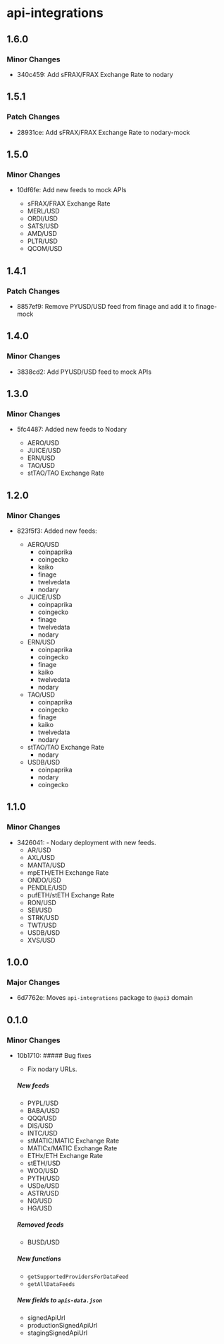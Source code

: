 # api-integrations

## 1.6.0

### Minor Changes

- 340c459: Add sFRAX/FRAX Exchange Rate to nodary

## 1.5.1

### Patch Changes

- 28931ce: Add sFRAX/FRAX Exchange Rate to nodary-mock

## 1.5.0

### Minor Changes

- 10df6fe: Add new feeds to mock APIs

  - sFRAX/FRAX Exchange Rate
  - MERL/USD
  - ORDI/USD
  - SATS/USD
  - AMD/USD
  - PLTR/USD
  - QCOM/USD

## 1.4.1

### Patch Changes

- 8857ef9: Remove PYUSD/USD feed from finage and add it to finage-mock

## 1.4.0

### Minor Changes

- 3838cd2: Add PYUSD/USD feed to mock APIs

## 1.3.0

### Minor Changes

- 5fc4487: Added new feeds to Nodary

  - AERO/USD
  - JUICE/USD
  - ERN/USD
  - TAO/USD
  - stTAO/TAO Exchange Rate

## 1.2.0

### Minor Changes

- 823f5f3: Added new feeds:

  - AERO/USD
    - coinpaprika
    - coingecko
    - kaiko
    - finage
    - twelvedata
    - nodary
  - JUICE/USD
    - coinpaprika
    - coingecko
    - finage
    - twelvedata
    - nodary
  - ERN/USD
    - coinpaprika
    - coingecko
    - finage
    - kaiko
    - twelvedata
    - nodary
  - TAO/USD
    - coinpaprika
    - coingecko
    - finage
    - kaiko
    - twelvedata
    - nodary
  - stTAO/TAO Exchange Rate
    - nodary
  - USDB/USD
    - coinpaprika
    - nodary
    - coingecko

## 1.1.0

### Minor Changes

- 3426041: - Nodary deployment with new feeds.
  - AR/USD
  - AXL/USD
  - MANTA/USD
  - mpETH/ETH Exchange Rate
  - ONDO/USD
  - PENDLE/USD
  - pufETH/stETH Exchange Rate
  - RON/USD
  - SEI/USD
  - STRK/USD
  - TWT/USD
  - USDB/USD
  - XVS/USD

## 1.0.0

### Major Changes

- 6d7762e: Moves `api-integrations` package to `@api3` domain

## 0.1.0

### Minor Changes

- 10b1710: ##### Bug fixes

  - Fix nodary URLs.

  ##### New feeds

  - PYPL/USD
  - BABA/USD
  - QQQ/USD
  - DIS/USD
  - INTC/USD
  - stMATIC/MATIC Exchange Rate
  - MATICx/MATIC Exchange Rate
  - ETHx/ETH Exchange Rate
  - stETH/USD
  - WOO/USD
  - PYTH/USD
  - USDe/USD
  - ASTR/USD
  - NG/USD
  - HG/USD

  ##### Removed feeds

  - BUSD/USD

  ##### New functions

  - `getSupportedProvidersForDataFeed`
  - `getAllDataFeeds`

  ##### New fields to `apis-data.json`

  - signedApiUrl
  - productionSignedApiUrl
  - stagingSignedApiUrl
